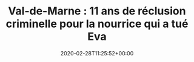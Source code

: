 ---
title: "Val-de-Marne : 11 ans de réclusion criminelle pour la nourrice qui a tué Eva"
date: 2020-02-28T11:25:52+00:00
concerned:
  - joseph-hazan
press:
  title: Le Parisien
  url: https://www.leparisien.fr/val-de-marne-94/val-de-marne-12-ans-requis-pour-la-nourrice-accusee-de-la-mort-d-eva-28-02-2020-8269476.php
---